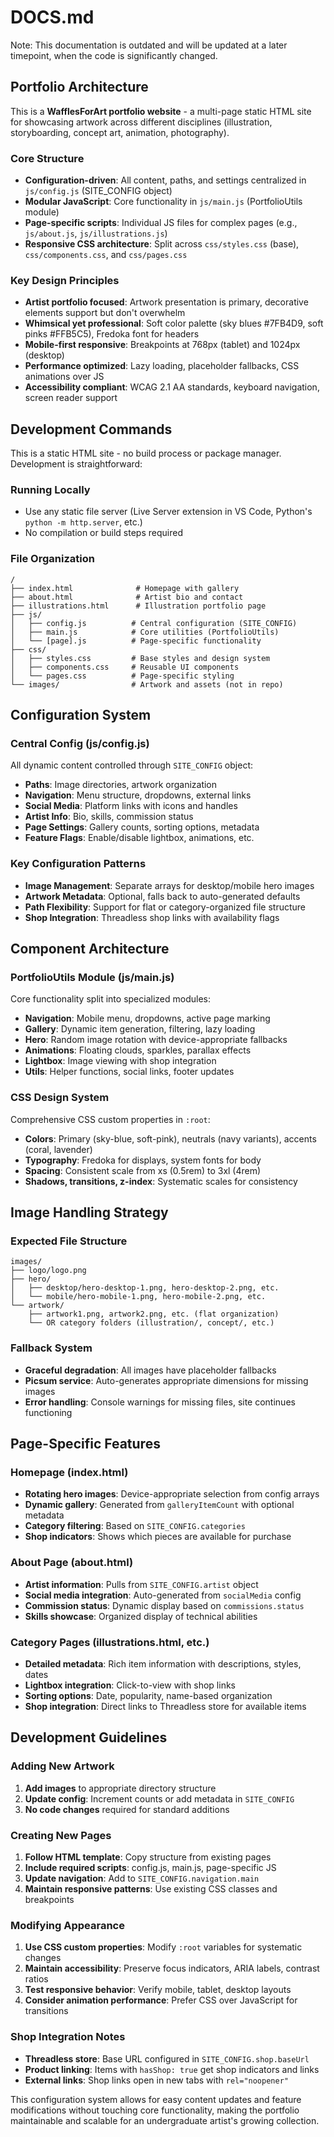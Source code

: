 # DOCS.md

Note: This documentation is outdated and will be updated at a later timepoint, when the code is significantly changed.

## Portfolio Architecture

This is a **WafflesForArt portfolio website** - a multi-page static HTML site for showcasing artwork across different disciplines (illustration, storyboarding, concept art, animation, photography).

### Core Structure
- **Configuration-driven**: All content, paths, and settings centralized in `js/config.js` (SITE_CONFIG object)
- **Modular JavaScript**: Core functionality in `js/main.js` (PortfolioUtils module)
- **Page-specific scripts**: Individual JS files for complex pages (e.g., `js/about.js`, `js/illustrations.js`)
- **Responsive CSS architecture**: Split across `css/styles.css` (base), `css/components.css`, and `css/pages.css`

### Key Design Principles
- **Artist portfolio focused**: Artwork presentation is primary, decorative elements support but don't overwhelm
- **Whimsical yet professional**: Soft color palette (sky blues #7FB4D9, soft pinks #FFB5C5), Fredoka font for headers
- **Mobile-first responsive**: Breakpoints at 768px (tablet) and 1024px (desktop)
- **Performance optimized**: Lazy loading, placeholder fallbacks, CSS animations over JS
- **Accessibility compliant**: WCAG 2.1 AA standards, keyboard navigation, screen reader support

## Development Commands

This is a static HTML site - no build process or package manager. Development is straightforward:

### Running Locally
- Use any static file server (Live Server extension in VS Code, Python's `python -m http.server`, etc.)
- No compilation or build steps required

### File Organization
```
/
├── index.html              # Homepage with gallery
├── about.html              # Artist bio and contact
├── illustrations.html      # Illustration portfolio page
├── js/
│   ├── config.js          # Central configuration (SITE_CONFIG)
│   ├── main.js            # Core utilities (PortfolioUtils)
│   └── [page].js          # Page-specific functionality
├── css/
│   ├── styles.css         # Base styles and design system
│   ├── components.css     # Reusable UI components
│   └── pages.css          # Page-specific styling
└── images/                # Artwork and assets (not in repo)
```

## Configuration System

### Central Config (js/config.js)
All dynamic content controlled through `SITE_CONFIG` object:
- **Paths**: Image directories, artwork organization
- **Navigation**: Menu structure, dropdowns, external links
- **Social Media**: Platform links with icons and handles
- **Artist Info**: Bio, skills, commission status
- **Page Settings**: Gallery counts, sorting options, metadata
- **Feature Flags**: Enable/disable lightbox, animations, etc.

### Key Configuration Patterns
- **Image Management**: Separate arrays for desktop/mobile hero images
- **Artwork Metadata**: Optional, falls back to auto-generated defaults
- **Path Flexibility**: Support for flat or category-organized file structure
- **Shop Integration**: Threadless shop links with availability flags

## Component Architecture

### PortfolioUtils Module (js/main.js)
Core functionality split into specialized modules:
- **Navigation**: Mobile menu, dropdowns, active page marking
- **Gallery**: Dynamic item generation, filtering, lazy loading
- **Hero**: Random image rotation with device-appropriate fallbacks
- **Animations**: Floating clouds, sparkles, parallax effects
- **Lightbox**: Image viewing with shop integration
- **Utils**: Helper functions, social links, footer updates

### CSS Design System
Comprehensive CSS custom properties in `:root`:
- **Colors**: Primary (sky-blue, soft-pink), neutrals (navy variants), accents (coral, lavender)
- **Typography**: Fredoka for displays, system fonts for body
- **Spacing**: Consistent scale from xs (0.5rem) to 3xl (4rem)
- **Shadows, transitions, z-index**: Systematic scales for consistency

## Image Handling Strategy

### Expected File Structure
```
images/
├── logo/logo.png
├── hero/
│   ├── desktop/hero-desktop-1.png, hero-desktop-2.png, etc.
│   └── mobile/hero-mobile-1.png, hero-mobile-2.png, etc.
└── artwork/
    ├── artwork1.png, artwork2.png, etc. (flat organization)
    └── OR category folders (illustration/, concept/, etc.)
```

### Fallback System
- **Graceful degradation**: All images have placeholder fallbacks
- **Picsum service**: Auto-generates appropriate dimensions for missing images
- **Error handling**: Console warnings for missing files, site continues functioning

## Page-Specific Features

### Homepage (index.html)
- **Rotating hero images**: Device-appropriate selection from config arrays
- **Dynamic gallery**: Generated from `galleryItemCount` with optional metadata
- **Category filtering**: Based on `SITE_CONFIG.categories`
- **Shop indicators**: Shows which pieces are available for purchase

### About Page (about.html)
- **Artist information**: Pulls from `SITE_CONFIG.artist` object
- **Social media integration**: Auto-generated from `socialMedia` config
- **Commission status**: Dynamic display based on `commissions.status`
- **Skills showcase**: Organized display of technical abilities

### Category Pages (illustrations.html, etc.)
- **Detailed metadata**: Rich item information with descriptions, styles, dates
- **Lightbox integration**: Click-to-view with shop links
- **Sorting options**: Date, popularity, name-based organization
- **Shop integration**: Direct links to Threadless store for available items

## Development Guidelines

### Adding New Artwork
1. **Add images** to appropriate directory structure
2. **Update config**: Increment counts or add metadata in `SITE_CONFIG`
3. **No code changes** required for standard additions

### Creating New Pages
1. **Follow HTML template**: Copy structure from existing pages
2. **Include required scripts**: config.js, main.js, page-specific JS
3. **Update navigation**: Add to `SITE_CONFIG.navigation.main`
4. **Maintain responsive patterns**: Use existing CSS classes and breakpoints

### Modifying Appearance
1. **Use CSS custom properties**: Modify `:root` variables for systematic changes
2. **Maintain accessibility**: Preserve focus indicators, ARIA labels, contrast ratios
3. **Test responsive behavior**: Verify mobile, tablet, desktop layouts
4. **Consider animation performance**: Prefer CSS over JavaScript for transitions

### Shop Integration Notes
- **Threadless store**: Base URL configured in `SITE_CONFIG.shop.baseUrl`
- **Product linking**: Items with `hasShop: true` get shop indicators and links
- **External links**: Shop links open in new tabs with `rel="noopener"`

This configuration system allows for easy content updates and feature modifications without touching core functionality, making the portfolio maintainable and scalable for an undergraduate artist's growing collection.